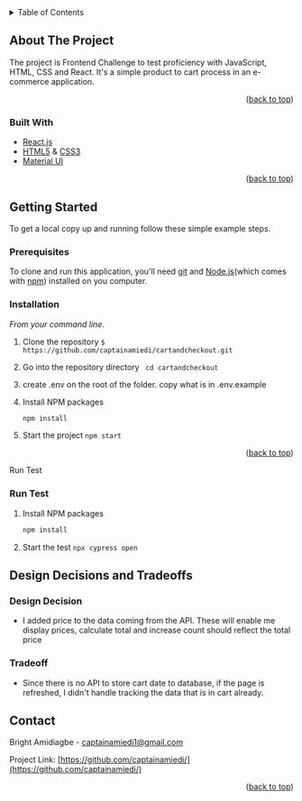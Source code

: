 <!-- TABLE OF CONTENTS -->
<details>
  <summary>Table of Contents</summary>
  <ol>
    <li>
      <a href="#about-the-project">About The Project</a>
      <ul>
        <li><a href="#built-with">Built With</a></li>
      </ul>
    </li>
    <li>
      <a href="#getting-started">Getting Started</a>
      <ul>
        <li><a href="#prerequisites">Prerequisites</a></li>
        <li><a href="#installation">Installation</a></li>
      </ul>
    </li>
    <li><a href="#usage">Design Decision and Trade offs</a></li>
    <li><a href="#contact">Contact</a></li>
  </ol>
</details>

<!-- ABOUT THE PROJECT -->
## About The Project

The project is Frontend Challenge to test proficiency with JavaScript, HTML, CSS and React. It's a simple product to cart process in an e-commerce application.

<p align="right">(<a href="#readme-top">back to top</a>)</p>

### Built With

* [React.js](https://github.com/facebook/create-react-app)
* [HTML5](https://developer.mozilla.org/en-US/docs/Web/Guide/HTML/HTML5) & [CSS3](https://developer.mozilla.org/en-US/docs/Web/CSS/CSS3)
* [Material UI](https://mui.com/material-ui/getting-started/overview/)

<p align="right">(<a href="#readme-top">back to top</a>)</p>

<!-- GETTING STARTED -->
## Getting Started

To get a local copy up and running follow these simple example steps.

### Prerequisites

To clone and run this application, you'll need [git](https://git-scm.com/downloads) and [Node.js](https://nodejs.org/en/download/)(which comes with [npm](https://www.npmjs.com/)) installed on you computer.

### Installation

_From your command line._

1. Clone the repository
    ``` $ https://github.com/captainamiedi/cartandcheckout.git ```

2. Go into the repository directory
   ``` cd cartandcheckout```

3. create .env on the root of the folder. copy what is in .env.example

3. Install NPM packages
   ```sh
   npm install
   ```
4. Start the project
   ``` npm start ```

<p align="right">(<a href="#readme-top">back to top</a>)</p>

Run Test
### Run Test
1. Install NPM packages
   ```sh
   npm install
   ```
2. Start the test
    ``` npx cypress open ```

<!-- Design Decisions and TradeOffs -->

## Design Decisions and Tradeoffs

### Design Decision
- I added price to the data coming from the API. These will enable me display prices, calculate total and increase count should reflect the total price

### Tradeoff
- Since there is no API to store cart date to database, if the page is refreshed, I didn't handle tracking the data that is in cart already.


<!-- CONTACT -->
## Contact

Bright Amidiagbe - captainamiedi1@gmail.com

Project Link: [https://github.com/captainamiedi/](https://github.com/captainamiedi/)

<p align="right">(<a href="#readme-top">back to top</a>)</p>

